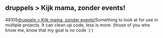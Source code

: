<article><h2>druppels &gt; Kijk mama, zonder events!</h2><time><span class="day">4</span><span class="month">8</span><span class="year">105</span></time><a href="http://druppels.be/oudedruppels/002264.shtml">druppels > Kijk mama, zonder events!</a>Something to look at for use in multiple projects. It can clean up code, less is more. (those of you who know me, know that my goal is no code :) )</article>